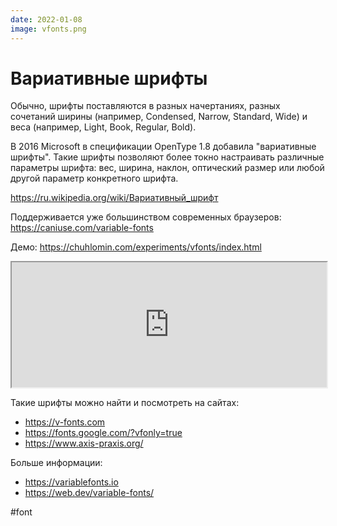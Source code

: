```yaml
---
date: 2022-01-08
image: vfonts.png
---
```


# Вариативные шрифты

Обычно, шрифты поставляются в разных начертаниях,
разных сочетаний ширины (например, Condensed, Narrow, Standard, Wide)
и веса (например, Light, Book, Regular, Bold).

В 2016 Microsoft в спецификации OpenType 1.8 добавила "вариативные шрифты".
Такие шрифты позволяют более токно настраивать различные параметры шрифта:
вес, ширина, наклон, оптический размер или
любой другой параметр конкретного шрифта.

https://ru.wikipedia.org/wiki/Вариативный_шрифт

Поддерживается уже большинством современных браузеров:
https://caniuse.com/variable-fonts

Демо: https://chuhlomin.com/experiments/vfonts/index.html  

<iframe
    src="https://chuhlomin.com/experiments/vfonts/index.html"
    width="100%"
    height="200px"
    scrolling="no">
</iframe>

Такие шрифты можно найти и посмотреть на сайтах:

* https://v-fonts.com
* https://fonts.google.com/?vfonly=true
* https://www.axis-praxis.org/

Больше информации:

* https://variablefonts.io
* https://web.dev/variable-fonts/

#font

